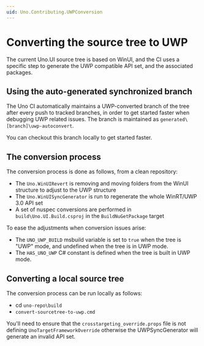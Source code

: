 ```yaml
---
uid: Uno.Contributing.UWPConversion
---
```


# Converting the source tree to UWP

The current Uno.UI source tree is based on WinUI, and the CI uses a specific step to generate the UWP compatible API set, and the associated packages.

## Using the auto-generated synchronized branch

The Uno CI automatically maintains a UWP-converted branch of the tree after every push to tracked branches, in order to get started faster when debugging UWP related issues. The branch is maintained as `generated\[branch]\uwp-autoconvert`.

You can checkout this branch locally to get started faster.

## The conversion process

The conversion process is done as follows, from a clean repository:

- The `Uno.WinUIRevert` is removing and moving folders from the WinUI structure to adjust to the UWP structure
- The `Uno.WinUISyncGenerator` is run to regenerate the whole WinRT/UWP 3.0 API set
- A set of nuspec conversions are performed in `build\Uno.UI.Build.csproj` in the `BuildNuGetPackage` target

To ease the adjustments when conversion issues arise:

- The `UNO_UWP_BUILD` msbuild variable is set to `true` when the tree is "UWP" mode, and undefined when the tree is in UWP mode.
- The `HAS_UNO_UWP` C# constant is defined when the tree is built in UWP mode.

## Converting a local source tree

The conversion process can be run locally as follows:

- cd `uno-repo\build`
- `convert-sourcetree-to-uwp.cmd`

You'll need to ensure that the `crosstargeting_override.props` file is not defining `UnoTargetFrameworkOverride` otherwise the UWPSyncGenerator will generate an invalid API set.
